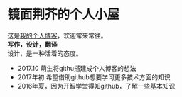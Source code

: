 # 镜面荆芥的个人小屋 

这是[我的个人博客](https://shuiyibuyi.github.io/)，欢迎常来常往。           
**写作，设计，翻译**            
设计，是一种活着的态度。                  
                             
- 2017.10  萌生将githu搭建成个人博客的想法        
- 2017年初  希望借助github想要学习更多技术方面的知识                       
- 2016年夏，因为开智学堂得知github，了解一些基本知识    



